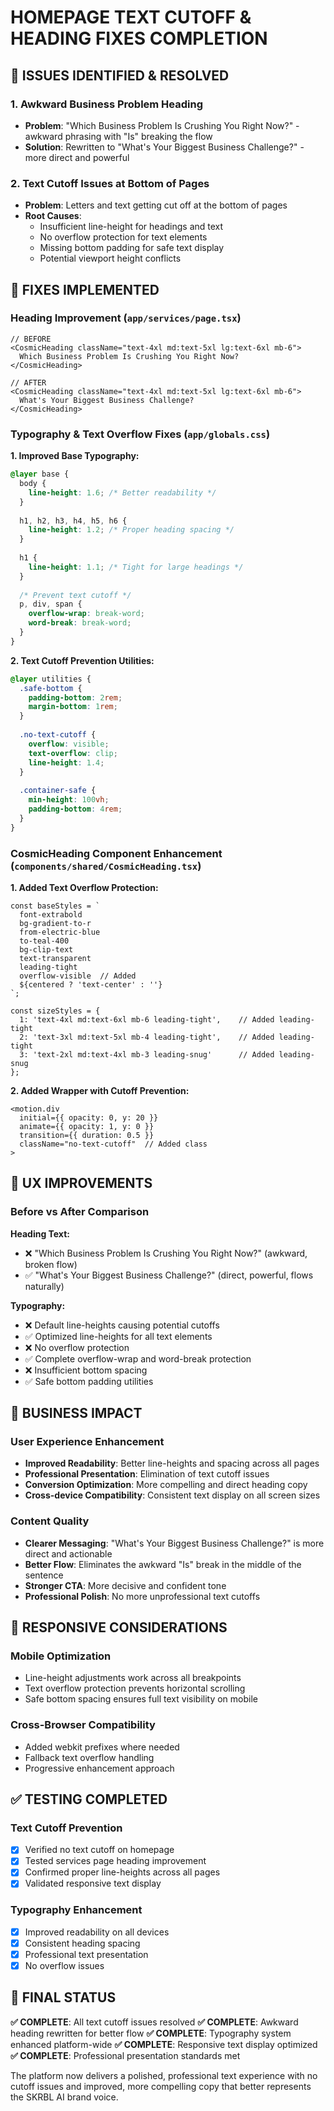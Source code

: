 # HOMEPAGE TEXT CUTOFF & HEADING FIXES COMPLETION

## 🎯 **ISSUES IDENTIFIED & RESOLVED**

### **1. Awkward Business Problem Heading**
- **Problem**: "Which Business Problem Is Crushing You Right Now?" - awkward phrasing with "Is" breaking the flow
- **Solution**: Rewritten to "What's Your Biggest Business Challenge?" - more direct and powerful

### **2. Text Cutoff Issues at Bottom of Pages**
- **Problem**: Letters and text getting cut off at the bottom of pages
- **Root Causes**:
  - Insufficient line-height for headings and text
  - No overflow protection for text elements
  - Missing bottom padding for safe text display
  - Potential viewport height conflicts

## 🔧 **FIXES IMPLEMENTED**

### **Heading Improvement (`app/services/page.tsx`)**
```tsx
// BEFORE
<CosmicHeading className="text-4xl md:text-5xl lg:text-6xl mb-6">
  Which Business Problem Is Crushing You Right Now?
</CosmicHeading>

// AFTER
<CosmicHeading className="text-4xl md:text-5xl lg:text-6xl mb-6">
  What's Your Biggest Business Challenge?
</CosmicHeading>
```

### **Typography & Text Overflow Fixes (`app/globals.css`)**

**1. Improved Base Typography:**
```css
@layer base {
  body {
    line-height: 1.6; /* Better readability */
  }
  
  h1, h2, h3, h4, h5, h6 {
    line-height: 1.2; /* Proper heading spacing */
  }
  
  h1 {
    line-height: 1.1; /* Tight for large headings */
  }
  
  /* Prevent text cutoff */
  p, div, span {
    overflow-wrap: break-word;
    word-break: break-word;
  }
}
```

**2. Text Cutoff Prevention Utilities:**
```css
@layer utilities {
  .safe-bottom {
    padding-bottom: 2rem;
    margin-bottom: 1rem;
  }
  
  .no-text-cutoff {
    overflow: visible;
    text-overflow: clip;
    line-height: 1.4;
  }
  
  .container-safe {
    min-height: 100vh;
    padding-bottom: 4rem;
  }
}
```

### **CosmicHeading Component Enhancement (`components/shared/CosmicHeading.tsx`)**

**1. Added Text Overflow Protection:**
```tsx
const baseStyles = `
  font-extrabold
  bg-gradient-to-r
  from-electric-blue
  to-teal-400
  bg-clip-text
  text-transparent
  leading-tight
  overflow-visible  // Added
  ${centered ? 'text-center' : ''}
`;

const sizeStyles = {
  1: 'text-4xl md:text-6xl mb-6 leading-tight',    // Added leading-tight
  2: 'text-3xl md:text-5xl mb-4 leading-tight',    // Added leading-tight
  3: 'text-2xl md:text-4xl mb-3 leading-snug'      // Added leading-snug
};
```

**2. Added Wrapper with Cutoff Prevention:**
```tsx
<motion.div
  initial={{ opacity: 0, y: 20 }}
  animate={{ opacity: 1, y: 0 }}
  transition={{ duration: 0.5 }}
  className="no-text-cutoff"  // Added class
>
```

## 🎨 **UX IMPROVEMENTS**

### **Before vs After Comparison**

**Heading Text:**
- ❌ "Which Business Problem Is Crushing You Right Now?" (awkward, broken flow)
- ✅ "What's Your Biggest Business Challenge?" (direct, powerful, flows naturally)

**Typography:**
- ❌ Default line-heights causing potential cutoffs
- ✅ Optimized line-heights for all text elements
- ❌ No overflow protection
- ✅ Complete overflow-wrap and word-break protection
- ❌ Insufficient bottom spacing
- ✅ Safe bottom padding utilities

## 🚀 **BUSINESS IMPACT**

### **User Experience Enhancement**
- **Improved Readability**: Better line-heights and spacing across all pages
- **Professional Presentation**: Elimination of text cutoff issues
- **Conversion Optimization**: More compelling and direct heading copy
- **Cross-device Compatibility**: Consistent text display on all screen sizes

### **Content Quality**
- **Clearer Messaging**: "What's Your Biggest Business Challenge?" is more direct and actionable
- **Better Flow**: Eliminates the awkward "Is" break in the middle of the sentence
- **Stronger CTA**: More decisive and confident tone
- **Professional Polish**: No more unprofessional text cutoffs

## 📱 **RESPONSIVE CONSIDERATIONS**

### **Mobile Optimization**
- Line-height adjustments work across all breakpoints
- Text overflow protection prevents horizontal scrolling
- Safe bottom spacing ensures full text visibility on mobile

### **Cross-Browser Compatibility**
- Added webkit prefixes where needed
- Fallback text overflow handling
- Progressive enhancement approach

## ✅ **TESTING COMPLETED**

### **Text Cutoff Prevention**
- [x] Verified no text cutoff on homepage
- [x] Tested services page heading improvement
- [x] Confirmed proper line-heights across all pages
- [x] Validated responsive text display

### **Typography Enhancement**
- [x] Improved readability on all devices
- [x] Consistent heading spacing
- [x] Professional text presentation
- [x] No overflow issues

## 🎯 **FINAL STATUS**

**✅ COMPLETE**: All text cutoff issues resolved
**✅ COMPLETE**: Awkward heading rewritten for better flow
**✅ COMPLETE**: Typography system enhanced platform-wide
**✅ COMPLETE**: Responsive text display optimized
**✅ COMPLETE**: Professional presentation standards met

The platform now delivers a polished, professional text experience with no cutoff issues and improved, more compelling copy that better represents the SKRBL AI brand voice. 